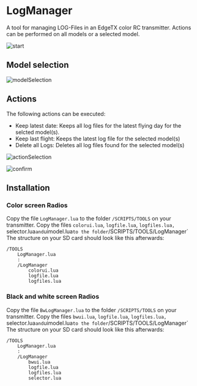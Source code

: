 # LogManager
A tool for managing LOG-Files in an EdgeTX color RC transmitter.
Actions can be performed on all models or a selected model.

![start](https://github.com/user-attachments/assets/ab624f43-ed1d-4521-943b-24e5f55ae9ab)

## Model selection

![modelSelection](https://github.com/user-attachments/assets/b45c827b-fd70-4740-9f43-216a48ceee2f)

## Actions
The following actions can be executed:
- Keep latest date: Keeps all log files for the latest flying day for the selcted model(s).
- Keep last flight: Keeps the latest log file for the selected model(s)
- Delete all Logs: Deletes all log files found for the selected model(s)

![actionSelection](https://github.com/user-attachments/assets/9b90d415-8e73-4459-8181-27d91e86c307)

![confirm](https://github.com/user-attachments/assets/7eaacdd5-11ea-410a-b3af-07ee60db548d)

## Installation
### Color screen Radios
Copy the file `LogManager.lua` to the folder `/SCRIPTS/TOOLS` on your transmitter.
Copy the files `colorui.lua`, `logfile.lua`, `logfiles.lua, `selector.lua` and `uimodel.lua`
to the folder `/SCRIPTS/TOOLS/LogManager`
The structure on your SD card should look like this afterwards:
```
/TOOLS
    LogManager.lua
    :
    /LogManager
        colorui.lua
        logfile.lua
        logfiles.lua
```
### Black and white screen Radios
Copy the file `BwLogManager.lua` to the folder `/SCRIPTS/TOOLS` on your transmitter.
Copy the files `bwui.lua`, `logfile.lua`, `logfiles.lua, `selector.lua` and `uimodel.lua`
to the folder `/SCRIPTS/TOOLS/LogManager`
The structure on your SD card should look like this afterwards:
```
/TOOLS
    LogManager.lua
    :
    /LogManager
        bwui.lua
        logfile.lua
        logfiles.lua
        selector.lua
```

